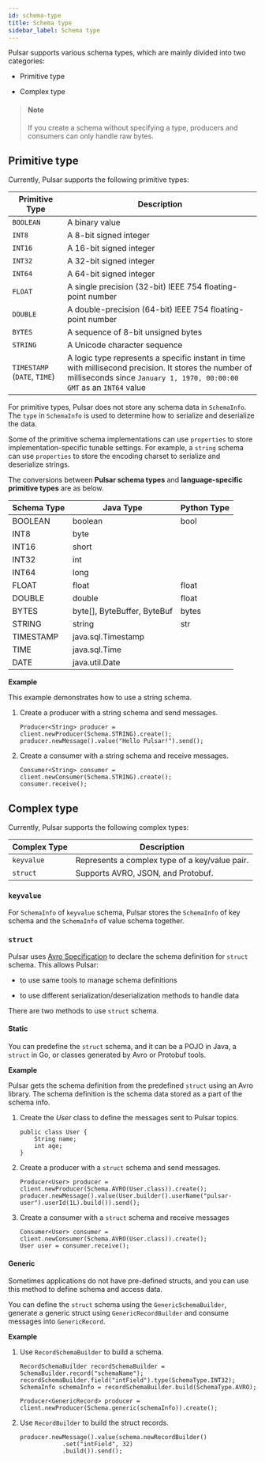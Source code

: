 ```yaml
---
id: schema-type
title: Schema type
sidebar_label: Schema type
---
```


Pulsar supports various schema types, which are mainly divided into two categories: 

* Primitive type 

* Complex type

> #### Note
> 
> If you create a schema without specifying a type, producers and consumers can only handle raw bytes.

## Primitive type

Currently, Pulsar supports the following primitive types:

| Primitive Type | Description |
|---|---|
| `BOOLEAN` | A binary value |
| `INT8` | A 8-bit signed integer |
| `INT16` | A 16-bit signed integer |
| `INT32` | A 32-bit signed integer |
| `INT64` | A 64-bit signed integer |
| `FLOAT` | A single precision (32-bit) IEEE 754 floating-point number |
| `DOUBLE` | A double-precision (64-bit) IEEE 754 floating-point number |
| `BYTES` | A sequence of 8-bit unsigned bytes |
| `STRING` | A Unicode character sequence |
| `TIMESTAMP` (`DATE`, `TIME`) |  A logic type represents a specific instant in time with millisecond precision. It stores the number of milliseconds since `January 1, 1970, 00:00:00 GMT` as an `INT64` value | 

For primitive types, Pulsar does not store any schema data in `SchemaInfo`. The `type` in `SchemaInfo` is used to determine how to serialize and deserialize the data. 

Some of the primitive schema implementations can use `properties` to store implementation-specific tunable settings. For example, a `string` schema can use `properties` to store the encoding charset to serialize and deserialize strings.

The conversions between **Pulsar schema types** and **language-specific primitive types** are as below.

| Schema Type | Java Type| Python Type |
|---|---|---|
| BOOLEAN | boolean | bool |
| INT8 | byte | |
| INT16 | short | | 
| INT32 | int | |
| INT64 | long | |
| FLOAT | float | float |
| DOUBLE | double | float |
| BYTES | byte[], ByteBuffer, ByteBuf | bytes |
| STRING | string | str |
| TIMESTAMP | java.sql.Timestamp | |
| TIME | java.sql.Time | |
| DATE | java.util.Date | |

**Example**

This example demonstrates how to use a string schema.

1. Create a producer with a string schema and send messages.

    ```text
    Producer<String> producer = client.newProducer(Schema.STRING).create();
    producer.newMessage().value("Hello Pulsar!").send();
    ```

2. Create a consumer with a string schema and receive messages.  

    ```text
    Consumer<String> consumer = client.newConsumer(Schema.STRING).create();
    consumer.receive();
    ```

## Complex type

Currently, Pulsar supports the following complex types:

| Complex Type | Description |
|---|---|
| `keyvalue` | Represents a complex type of a key/value pair. |
| `struct` | Supports AVRO, JSON, and Protobuf. |

### `keyvalue`

For `SchemaInfo` of `keyvalue` schema, Pulsar stores the `SchemaInfo` of key schema and the `SchemaInfo` of value schema together.

### `struct`

Pulsar uses [Avro Specification](http://avro.apache.org/docs/current/spec.html) to declare the schema definition for `struct` schema. This allows Pulsar:

* to use same tools to manage schema definitions

* to use different serialization/deserialization methods to handle data

There are two methods to use `struct` schema. 

#### **Static**

You can predefine the `struct` schema, and it can be a POJO in Java, a `struct` in Go, or classes generated by Avro or Protobuf tools. 

**Example** 

Pulsar gets the schema definition from the predefined `struct` using an Avro library. The schema definition is the schema data stored as a part of the schema info.

1. Create the _User_ class to define the messages sent to Pulsar topics.

    ```text
    public class User {
        String name;
        int age;
    }
    ```

2. Create a producer with a `struct` schema and send messages.

    ```text
    Producer<User> producer = client.newProducer(Schema.AVRO(User.class)).create();
    producer.newMessage().value(User.builder().userName("pulsar-user").userId(1L).build()).send();
    ```

3. Create a consumer with a `struct` schema and receive messages

    ```text
    Consumer<User> consumer = client.newConsumer(Schema.AVRO(User.class)).create();
    User user = consumer.receive();
    ```

#### Generic

Sometimes applications do not have pre-defined structs, and you can use this method to define schema and access data.

You can define the `struct` schema using the `GenericSchemaBuilder`, generate a generic struct using `GenericRecordBuilder` and consume messages into `GenericRecord`.

**Example** 

1. Use `RecordSchemaBuilder` to build a schema.

    ```text
    RecordSchemaBuilder recordSchemaBuilder = SchemaBuilder.record("schemaName");
    recordSchemaBuilder.field("intField").type(SchemaType.INT32);
    SchemaInfo schemaInfo = recordSchemaBuilder.build(SchemaType.AVRO);

    Producer<GenericRecord> producer = client.newProducer(Schema.generic(schemaInfo)).create();
    ```

2. Use `RecordBuilder` to build the struct records.

    ```text
    producer.newMessage().value(schema.newRecordBuilder()
                .set("intField", 32)
                .build()).send();
    ```
